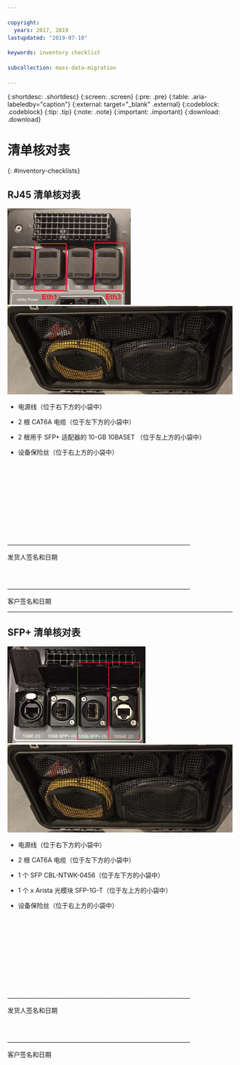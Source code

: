 ```yaml
---

copyright:
  years: 2017, 2019
lastupdated: "2019-07-10"

keywords: inventory checklist

subcollection: mass-data-migration

---
```


{:shortdesc: .shortdesc}
{:screen: .screen}
{:pre: .pre}
{:table: .aria-labeledby="caption"}
{:external: target="_blank" .external}
{:codeblock: .codeblock}
{:tip: .tip}
{:note: .note}
{:important: .important}
{:download: .download}

# 清单核对表
{: #inventory-checklists}

## RJ45 清单核对表

![RJ45 端口](/images/RJ45Ports.png)
![Mass Data Migration 设备清单](/images/MDMDeviceInventory.png)



-	电源线（位于右下方的小袋中）

-	2 根 CAT6A 电缆（位于左下方的小袋中）

-	2 根用于 SFP+ 适配器的 10-GB 10BASET （位于左上方的小袋中）

-	设备保险丝（位于右上方的小袋中）



</br>
</br>
</br>
</br>
</br>
</br>
</br>
</br>
</hr>
</br>
</hr>    
</br>
________________________________________________________________

发货人签名和日期


</br>
</hr>
</br>
________________________________________________________________

客户签名和日期




<hr>

## SFP+ 清单核对表

![SFP 端口](/images/SFP+Ports.png)
![Mass Data Migration 设备清单](/images/MDMDeviceInventory.png)


-	电源线（位于右下方的小袋中）

-	2 根 CAT6A 电缆（位于左下方的小袋中）

-	1 个 SFP CBL-NTWK-0456（位于左下方的小袋中）

- 1 个 x Arista 光模块 SFP-1G-T（位于左上方的小袋中）

-	设备保险丝（位于右上方的小袋中）



</br>
</br>
</br>
</br>
</br>
</br>
</br>
</br>
</hr>
</br>
</hr>    
</br>
________________________________________________________________

发货人签名和日期


</br>
</hr>
</br>
________________________________________________________________

客户签名和日期
